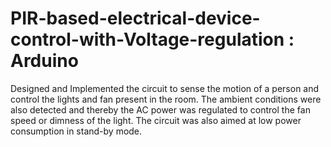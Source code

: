 # PIR-based-electrical-device-control-with-Voltage-regulation : Arduino

Designed and Implemented the circuit to sense the motion of a person and control the lights and fan present in the room. 
The ambient conditions were also detected and thereby the AC power was regulated to control the fan speed or dimness of the light. 
The circuit was also aimed at low power consumption in stand-by mode.
